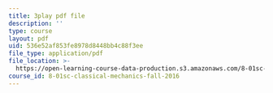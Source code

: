 ```yaml
---
title: 3play pdf file
description: ''
type: course
layout: pdf
uid: 536e52af853fe8978d8448bb4c88f3ee
file_type: application/pdf
file_location: >-
  https://open-learning-course-data-production.s3.amazonaws.com/8-01sc-classical-mechanics-fall-2016/536e52af853fe8978d8448bb4c88f3ee_B6a9FaYI730.pdf
course_id: 8-01sc-classical-mechanics-fall-2016
---
```

